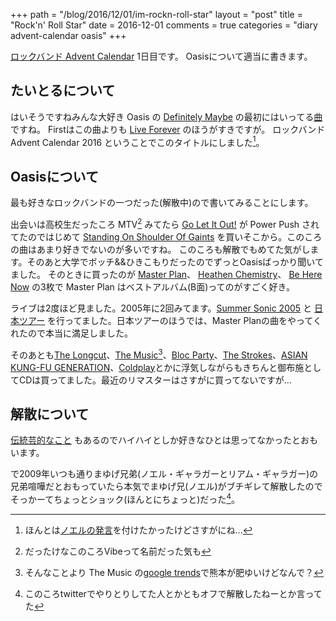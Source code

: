+++
path = "/blog/2016/12/01/im-rockn-roll-star"
layout = "post"
title = "Rock'n' Roll Star"
date = 2016-12-01
comments = true
categories = "diary advent-calendar oasis"
+++

[ロックバンド Advent Calendar](http://www.adventar.org/calendars/1537) 1日目です。
Oasisについて適当に書きます。

## たいとるについて
はいそうですねみんな大好き Oasis の [Definitely Maybe](https://www.amazon.co.jp/%E3%82%AA%E3%82%A2%E3%82%B7%E3%82%B9-20%E5%91%A8%E5%B9%B4%E8%A8%98%E5%BF%B5%E3%83%87%E3%83%A9%E3%83%83%E3%82%AF%E3%82%B9%E3%83%BB%E3%82%A8%E3%83%87%E3%82%A3%E3%82%B7%E3%83%A7%E3%83%B3-OASIS/dp/B00K2ZK2Y2/ref=ntt_mus_dp_dpt_18) の最初にはいってる[曲](https://www.amazon.co.jp/dp/B00K2ZK3UA/ref=dm_ws_tlw_trk1)ですね。
Firstはこの曲よりも [Live Forever](https://www.amazon.co.jp/dp/B00K2ZK5OE/ref=dm_ws_tlw_trk3) のほうがすきですが。
ロックバンド Advent Calendar 2016 ということでこのタイトルにしました[^タイトル]。

[^タイトル]: ほんとは[ノエルの発言](https://ja.wikipedia.org/wiki/ノエル・ギャラガー#.E7.99.BA.E8.A8.80)を付けたかったけどさすがにね…

## Oasisについて

最も好きなロックバンドの一つだった(解散中)ので書いてみることにします。

出会いは高校生だったころ MTV[^MTV] みてたら [Go Let It Out!](https://www.amazon.co.jp/dp/B00FS7WKDK/ref=dm_ws_tlw_trk2) が Power Push されてたのではじめて [Standing On Shoulder Of Gaints](https://www.amazon.co.jp/%E3%82%B9%E3%82%BF%E3%83%B3%E3%83%87%E3%82%A3%E3%83%B3%E3%82%B0%E3%83%BB%E3%82%AA%E3%83%B3%E3%83%BB%E3%82%B6%E3%83%BB%E3%82%B7%E3%83%A7%E3%83%AB%E3%83%80%E3%83%BC%E3%83%BB%E3%82%AA%E3%83%96%E3%83%BB%E3%82%B8%E3%83%A3%E3%82%A4%E3%82%A2%E3%83%B3%E3%83%84-OASIS/dp/B00FS7WIKA/ref=pd_sim_sbs_340_1?_encoding=UTF8&psc=1&refRID=CC18CK2V5MCE6YZFAB7H) を買いそこから。このころの曲はあまり好きでないのが多いですね。
このころも解散でもめてた気がします。そのあと大学でボッチ&&ひきこもりだったのでずっとOasisばっかり聞いてました。
そのときに買ったのが [Master Plan](https://www.amazon.co.jp/%E3%82%B6%E3%83%BB%E3%83%9E%E3%82%B9%E3%82%BF%E3%83%BC%E3%83%97%E3%83%A9%E3%83%B3-OASIS/dp/B00FS80BTO/ref=pd_sim_340_5?_encoding=UTF8&psc=1&refRID=3BME19Z3FRFP8SCGMPZ4)、 [Heathen Chemistry](https://www.amazon.co.jp/%E3%83%92%E3%83%BC%E3%82%B6%E3%83%B3%E3%83%BB%E3%82%B1%E3%83%9F%E3%82%B9%E3%83%88%E3%83%AA%E3%83%BC-OASIS/dp/B00FXV4YTE/ref=pd_sim_340_5?_encoding=UTF8&psc=1&refRID=0HW35K2Y4M3XGJRH28ZY)、 [Be Here Now](https://www.amazon.co.jp/%E3%83%93%E3%82%A3%E3%83%BB%E3%83%92%E3%82%A2%E3%83%BB%E3%83%8A%E3%82%A6-OASIS/dp/B00FUYQG72/ref=pd_sim_340_3?_encoding=UTF8&psc=1&refRID=3BME19Z3FRFP8SCGMPZ4) の3枚で Master Plan はベストアルバム(B面)ってのがすごく好き。

ライブは2度ほど見ました。2005年に2回みてます。[Summer Sonic 2005](http://www.summersonic.com/05/) と [日本ツアー](http://www.setlist.fm/setlist/oasis/2005/yoyogi-daiichi-taiikukan-tokyo-japan-1bd79964.html) を行ってました。日本ツアーのほうでは、Master Planの曲をやってくれたので本当に満足しました。

そのあとも[The Longcut](https://www.amazon.co.jp/The-Longcut/e/B001LHT232/digital/ref=ntt_mp3_rdr?_encoding=UTF8&sn=d)、[The Music](https://www.amazon.co.jp/The-Music/e/B000APTYQQ/digital/ref=ntt_mp3_rdr?_encoding=UTF8&sn=d)[^trends]、[Bloc Party](https://www.amazon.co.jp/Bloc-Party/e/B000APY4UC/digital/ref=ntt_mp3_rdr?_encoding=UTF8&sn=d)、[The Strokes](https://www.amazon.co.jp/The-Strokes/e/B000APQBEY/digital/ref=ntt_mp3_rdr?_encoding=UTF8&sn=d)、[ASIAN KUNG-FU GENERATION](https://www.amazon.co.jp/ASIAN-KUNG-FU-GENERATION/e/B00197HZ7O/digital/ref=ntt_mp3_rdr?_encoding=UTF8&sn=d)、[Coldplay](https://www.amazon.co.jp/Coldplay/e/B000APPUFK/digital/ref=ntt_mp3_rdr?_encoding=UTF8&sn=d)とかに浮気しながらもきちんと御布施としてCDは買ってました。最近のリマスターはさすがに買ってないですが…

[^MTV]: だったけなこのころVibeって名前だった気も
[^trends]: そんなことより The Music の[google trends](https://www.google.com/trends/explore?geo=JP&q=%2Fm%2F0130zt,%2Fm%2F03d_2z,%2Fm%2F03zgq4,%2Fm%2F0kr_t,%2Fm%2F04zbp3)で熊本が肥ゆいけどなんで？

## 解散について

[伝統芸的なこと](http://mhnews2504.blog109.fc2.com/blog-entry-1930.html) もあるのでハイハイとしか好きなひとは思ってなかったとおもいます。

で2009年いつも通りまゆげ兄弟(ノエル・ギャラガーとリアム・ギャラガー)の兄弟喧嘩だとおもっていたら本気でまゆげ兄(ノエル)がブチギレて解散したのでそっかーてちょっとショック(ほんとにちょっと)だった[^解散]。

[^解散]: このころtwitterでやりとりしてた人とかともオフで解散したねーとか言ってた

